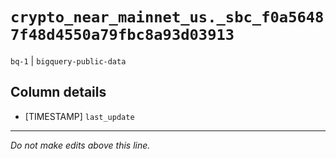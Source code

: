 # `crypto_near_mainnet_us._sbc_f0a56487f48d4550a79fbc8a93d03913`
`bq-1` | `bigquery-public-data`

## Column details
* [TIMESTAMP] `last_update`

-------------------------------------------------------------------------------
*Do not make edits above this line.*
